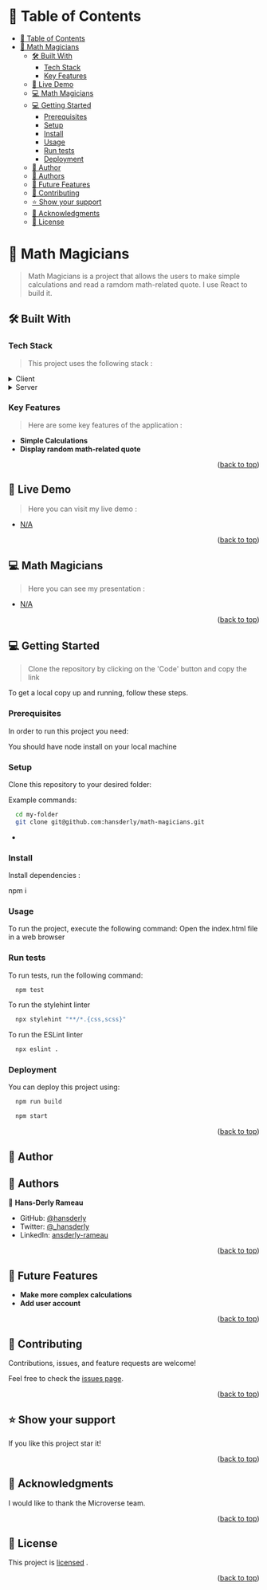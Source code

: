 <a name="readme-top"></a>

<!-- TABLE OF CONTENTS -->

# 📗 Table of Contents

-   [📗 Table of Contents](#-table-of-contents)
-   [📖 Math Magicians ](#-math-magicians-)
    -   [🛠 Built With ](#-built-with-)
        -   [Tech Stack ](#tech-stack-)
        -   [Key Features ](#key-features-)
    -   [🚀 Live Demo ](#-live-demo-)
    -   [💻 Math Magicians ](#-math-magicians--1)
    -   [💻 Getting Started ](#-getting-started-)
        -   [Prerequisites](#prerequisites)
        -   [Setup](#setup)
        -   [Install](#install)
        -   [Usage](#usage)
        -   [Run tests](#run-tests)
        -   [Deployment](#deployment)
    -   [👥 Author ](#-author-)
    -   [👥 Authors ](#-authors-)
    -   [🔭 Future Features ](#-future-features-)
    -   [🤝 Contributing ](#-contributing-)
    -   [⭐️ Show your support ](#️-show-your-support-)
    -   [🙏 Acknowledgments ](#-acknowledgments-)
    -   [📝 License ](#-license-)

<!-- PROJECT DESCRIPTION -->

# 📖 Math Magicians <a name="about-project"></a>

> Math Magicians is a project that allows the users to make simple calculations and read a ramdom math-related quote. I use React to build it.

## 🛠 Built With <a name="built-with"></a>

### Tech Stack <a name="tech-stack"></a>

> This project uses the following stack :

<details>
  <summary>Client</summary>
  <ul>
    <li><a href="https://reactjs.org/">React</a></li>
  </ul>
</details>
<details>
<summary>Server</summary>

</details>

<!-- Features -->

### Key Features <a name="key-features"></a>

> Here are some key features of the application :

-   **Simple Calculations**
-   **Display random math-related quote**

<p align="right">(<a href="#readme-top">back to top</a>)</p>

<!-- LIVE DEMO -->

## 🚀 Live Demo <a name="live-demo"></a>

> Here you can visit my live demo :

-   [N/A]()

<p align="right">(<a href="#readme-top">back to top</a>)</p>

<!-- LIVE DEMO -->

## 💻 Math Magicians <a name="vgs-presentation"></a>

> Here you can see my presentation :

-   [N/A]()

<p align="right">(<a href="#readme-top">back to top</a>)</p>

<!-- GETTING STARTED -->

## 💻 Getting Started <a name="getting-started"></a>

> Clone the repository by clicking on the 'Code' button and copy the link

To get a local copy up and running, follow these steps.

### Prerequisites

In order to run this project you need:

You should have node install on your local machine

### Setup

Clone this repository to your desired folder:

Example commands:

```sh
  cd my-folder
  git clone git@github.com:hansderly/math-magicians.git
```

-

### Install

Install dependencies :

npm i

### Usage

To run the project, execute the following command:
Open the index.html file in a web browser

### Run tests

To run tests, run the following command:

```sh
  npm test
```

To run the stylehint linter

```sh
  npx stylehint "**/*.{css,scss}"
```

To run the ESLint linter

```sh
  npx eslint .
```

### Deployment

You can deploy this project using:

```sh
  npm run build
```

```sh
  npm start
```

<p align="right">(<a href="#readme-top">back to top</a>)</p>

<!-- AUTHORS -->

## 👥 Author <a name="authors"></a>

## 👥 Authors <a name="authors"></a>

👤 **Hans-Derly Rameau**

-   GitHub: [@hansderly](https://github.com/hansderly)
-   Twitter: [@\_hansderly](https://twitter.com/_hansderly)
-   LinkedIn: [ansderly-rameau](https://linkedin.com/in/ansderly-rameau/)

<p align="right">(<a href="#readme-top">back to top</a>)</p>

<!-- FUTURE FEATURES -->

## 🔭 Future Features <a name="future-features"></a>

-   **Make more complex calculations**
-   **Add user account**

<p align="right">(<a href="#readme-top">back to top</a>)</p>

<!-- CONTRIBUTING -->

## 🤝 Contributing <a name="contributing"></a>

Contributions, issues, and feature requests are welcome!

Feel free to check the [issues page](../../issues/).

<p align="right">(<a href="#readme-top">back to top</a>)</p>

<!-- SUPPORT -->

## ⭐️ Show your support <a name="support"></a>

If you like this project star it!

<p align="right">(<a href="#readme-top">back to top</a>)</p>

<!-- ACKNOWLEDGEMENTS -->

## 🙏 Acknowledgments <a name="acknowledgements"></a>

I would like to thank the Microverse team.

<p align="right">(<a href="#readme-top">back to top</a>)</p>
<!-- LICENSE -->

## 📝 License <a name="license"></a>

This project is [licensed](./LICENSE) .

<p align="right">(<a href="#readme-top">back to top</a>)</p>
